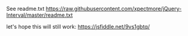 See readme.txt 
https://raw.githubusercontent.com/xpectmore/jQuery-Interval/master/readme.txt


let's hope this will still work:
https://jsfiddle.net/9vs1gbtq/
